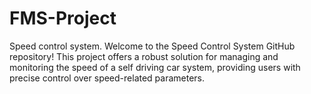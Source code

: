 # FMS-Project

Speed control system.
Welcome to the Speed Control System GitHub repository! This project offers a robust solution for managing and monitoring the speed of a self driving car system, providing users with precise control over speed-related parameters.
